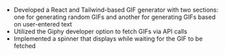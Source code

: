 - Developed a React and Tailwind-based GIF generator with two sections: one for generating random GIFs and another for generating GIFs based on user-entered text<br>
- Utilized the Giphy developer option to fetch GIFs via API calls<br>
- Implemented a spinner that displays while waiting for the GIF to be fetched<br>
